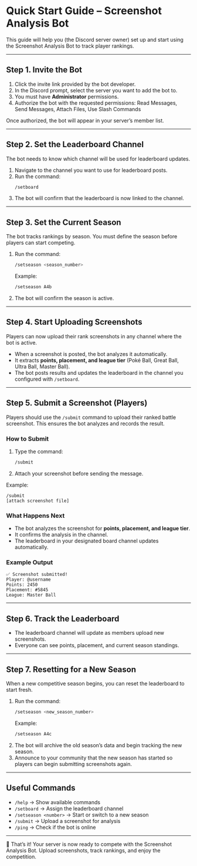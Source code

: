 # Quick Start Guide – Screenshot Analysis Bot

This guide will help you (the Discord server owner) set up and start using the Screenshot Analysis Bot to track player rankings.

---

## Step 1. Invite the Bot
1. Click the invite link provided by the bot developer.  
2. In the Discord prompt, select the server you want to add the bot to.  
3. You must have **Administrator** permissions.  
4. Authorize the bot with the requested permissions: Read Messages, Send Messages, Attach Files, Use Slash Commands  

Once authorized, the bot will appear in your server’s member list.

---

## Step 2. Set the Leaderboard Channel
The bot needs to know which channel will be used for leaderboard updates.  

1. Navigate to the channel you want to use for leaderboard posts.  
2. Run the command:  
   ```bash
   /setboard
   ```  
3. The bot will confirm that the leaderboard is now linked to the channel.

---

## Step 3. Set the Current Season
The bot tracks rankings by season. You must define the season before players can start competing.  

1. Run the command:  
   ```bash
   /setseason <season_number>
   ```  
   Example:  
   ```bash
   /setseason A4b
   ```  
2. The bot will confirm the season is active.

---

## Step 4. Start Uploading Screenshots
Players can now upload their rank screenshots in any channel where the bot is active.  

- When a screenshot is posted, the bot analyzes it automatically.  
- It extracts **points, placement, and league tier** (Poké Ball, Great Ball, Ultra Ball, Master Ball).  
- The bot posts results and updates the leaderboard in the channel you configured with `/setboard`.

---

## Step 5. Submit a Screenshot (Players)
Players should use the `/submit` command to upload their ranked battle screenshot. This ensures the bot analyzes and records the result.

### How to Submit
1. Type the command:
   ```bash
   /submit
   ```
2. Attach your screenshot before sending the message.  

Example:
```
/submit
[attach screenshot file]
```

### What Happens Next
- The bot analyzes the screenshot for **points, placement, and league tier**.  
- It confirms the analysis in the channel.  
- The leaderboard in your designated board channel updates automatically.  

### Example Output
```
✅ Screenshot submitted!
Player: @username
Points: 2450
Placement: #5845
League: Master Ball 
```

---

## Step 6. Track the Leaderboard
- The leaderboard channel will update as members upload new screenshots.  
- Everyone can see points, placement, and current season standings.  

---

## Step 7. Resetting for a New Season
When a new competitive season begins, you can reset the leaderboard to start fresh.

1. Run the command:
   ```bash
   /setseason <new_season_number>
   ```
   Example:
   ```bash
   /setseason A4c
   ```
2. The bot will archive the old season’s data and begin tracking the new season.  
3. Announce to your community that the new season has started so players can begin submitting screenshots again.

---

## Useful Commands
- `/help` → Show available commands  
- `/setboard` → Assign the leaderboard channel  
- `/setseason <number>` → Start or switch to a new season  
- `/submit` → Upload a screenshot for analysis  
- `/ping` → Check if the bot is online  

---

🎉 That’s it! Your server is now ready to compete with the Screenshot Analysis Bot. Upload screenshots, track rankings, and enjoy the competition.

